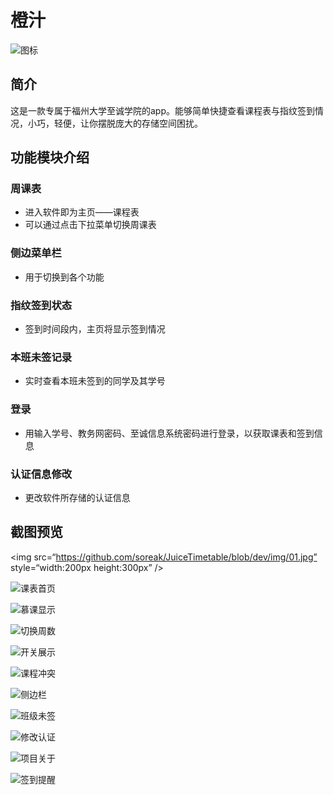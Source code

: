 # 橙汁

![图标](https://github.com/soreak/JuiceTimetable/blob/dev/img/juice_icon.png?raw=true)



## 简介

这是一款专属于福州大学至诚学院的app。能够简单快捷查看课程表与指纹签到情况，小巧，轻便，让你摆脱庞大的存储空间困扰。



## 功能模块介绍

### 周课表 

- 进入软件即为主页——课程表
- 可以通过点击下拉菜单切换周课表

### 侧边菜单栏 

- 用于切换到各个功能

### 指纹签到状态

- 签到时间段内，主页将显示签到情况

### 本班未签记录

- 实时查看本班未签到的同学及其学号

### 登录

- 用输入学号、教务网密码、至诚信息系统密码进行登录，以获取课表和签到信息

### 认证信息修改 

- 更改软件所存储的认证信息



## 截图预览
<img src=“https://github.com/soreak/JuiceTimetable/blob/dev/img/01.jpg” style=“width:200px height:300px” />

![课表首页](https://github.com/soreak/JuiceTimetable/blob/dev/img/01.jpg?raw=true) 

![慕课显示](https://github.com/soreak/JuiceTimetable/blob/dev/img/02.jpg?raw=true)

![切换周数](https://github.com/soreak/JuiceTimetable/blob/dev/img/03.jpg?raw=true)

![开关展示](https://github.com/soreak/JuiceTimetable/blob/dev/img/04.jpg?raw=true)

![课程冲突](https://github.com/soreak/JuiceTimetable/blob/dev/img/05.jpg?raw=true)

![侧边栏](https://github.com/soreak/JuiceTimetable/blob/dev/img/06.jpg?raw=true)

![班级未签](https://github.com/soreak/JuiceTimetable/blob/dev/img/07.jpg?raw=true)

![修改认证](https://github.com/soreak/JuiceTimetable/blob/dev/img/08.jpg?raw=true)

![项目关于](https://github.com/soreak/JuiceTimetable/blob/dev/img/09.jpg?raw=true)

![签到提醒](https://github.com/soreak/JuiceTimetable/blob/dev/img/10.jpg?raw=true)

